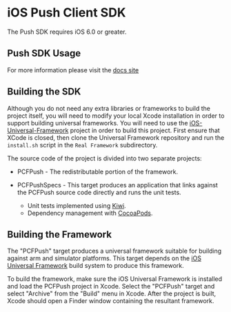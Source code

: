 iOS Push Client SDK
===================

The Push SDK requires iOS 6.0 or greater.


Push SDK Usage
--------------

For more information please visit the [docs site](http://docs.pivotal.io/mobile/push/ios/)


Building the SDK
----------------

Although you do not need any extra libraries or frameworks to build the project itself, you will need to modify your local Xcode installation in order to support building universal frameworks.  You will need to use the [iOS-Universal-Framework](https://github.com/kstenerud/iOS-Universal-Framework) project in order to build this project. First ensure that XCode is closed, then clone the Universal Framework repository and run the `install.sh` script in the `Real Framework` subdirectory.

The source code of the project is divided into two separate projects:

 * PCFPush - The redistributable portion of the framework.

 * PCFPushSpecs - This target produces an application that links against the PCFPush source code directly and runs the unit tests.

	* Unit tests implemented using [Kiwi](https://github.com/kiwi-bdd/Kiwi).
	* Dependency management with [CocoaPods](http://cocoapods.org/).


Building the Framework
----------------------

The "PCFPush" target produces a universal framework suitable for building against arm and simulator platforms.  This target depends on the [iOS Universal Framework](https://github.com/kstenerud/iOS-Universal-Framework) build system to produce this framework.

To build the framework, make sure the iOS Universal Framework is installed and load the PCFPush project in Xcode.  Select the "PCFPush" target and select "Archive" from the "Build" menu in Xcode.  After the project is built, Xcode should open a Finder window containing the resultant framework.

